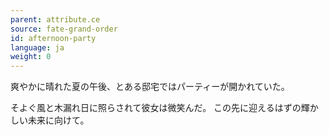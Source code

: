 ```yaml
---
parent: attribute.ce
source: fate-grand-order
id: afternoon-party
language: ja
weight: 0
---
```


爽やかに晴れた夏の午後、とある邸宅ではパーティーが開かれていた。

そよぐ風と木漏れ日に照らされて彼女は微笑んだ。
この先に迎えるはずの輝かしい未来に向けて。

